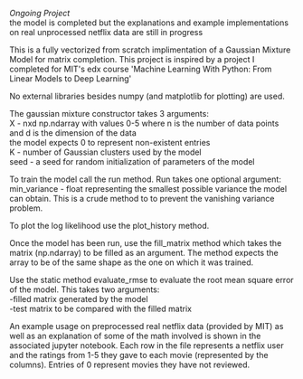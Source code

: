 *Ongoing Project*  
the model is completed but the explanations and example implementations on real unprocessed netflix data are still in progress

This is a fully vectorized from scratch implimentation of a Gaussian Mixture Model for matrix completion. This project is inspired by a project I completed for MIT's edx course 'Machine Learning With Python: From Linear Models to Deep Learning'  

No external libraries besides numpy (and matplotlib for plotting) are used.  

The gaussian mixture constructor takes 3 arguments:  
X - nxd np.ndarray with values 0-5 where n is the number of data points and d is the dimension of the data  
    the model expects 0 to represent non-existent entries  
K - number of Gaussian clusters used by the model  
seed - a seed for random initialization of parameters of the model  

To train the model call the run method. Run takes one optional argument:  
min_variance - float representing the smallest possible variance the model can obtain. This is a crude method to to prevent the vanishing variance problem.  

To plot the log likelihood use the plot_history method.  

Once the model has been run, use the fill_matrix method which takes the matrix (np.ndarray) to be filled as an argument. The method expects the array to be of the same shape as the one on which it was trained.  

Use the static method evaluate_rmse to evaluate the root mean square error of the model. This takes two arguments:  
-filled matrix generated by the model  
-test matrix to be compared with the filled matrix  

An example usage on preprocessed real netflix data (provided by MIT) as well as an explanation of some of the math involved is shown in the associated jupyter notebook. Each row in the file represents a netflix user and the ratings from 1-5 they gave to each movie (represented by the columns). Entries of 0 represent movies they have not reviewed.  
